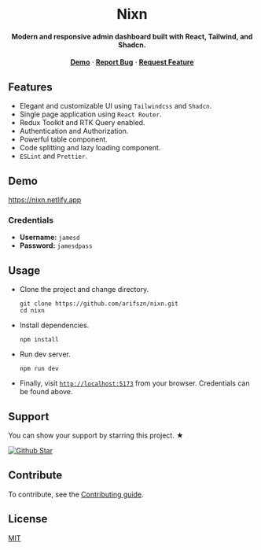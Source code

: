 <br/>

<p align="center">
  
  <h1 align="center">
    Nixn
  </h1>
  <h4 align="center">Modern and responsive admin dashboard built with React, Tailwind, and Shadcn.</h4>

  <p align="center">
    <a href="https://nixn.netlify.app"><b>Demo</b></a>
    ·
    <a href="https://github.com/arifszn/nixn/issues"><b>Report Bug</b></a>
    ·
    <a href="https://github.com/arifszn/nixn/discussions/categories/ideas"><b>Request Feature</b></a>
  </p>
</p>

## Features

- Elegant and customizable UI using `Tailwindcss` and `Shadcn`.
- Single page application using `React Router`.
- Redux Toolkit and RTK Query enabled.
- Authentication and Authorization.
- Powerful table component.
- Code splitting and lazy loading component.
- `ESLint` and `Prettier`.

## Demo

https://nixn.netlify.app

### Credentials

- **Username:** `jamesd`
- **Password:** `jamesdpass`

## Usage

- Clone the project and change directory.

  ```shell
  git clone https://github.com/arifszn/nixn.git
  cd nixn
  ```

- Install dependencies.

  ```shell
  npm install
  ```

- Run dev server.

  ```shell
  npm run dev
  ```

- Finally, visit [`http://localhost:5173`](http://localhost:5173) from your browser. Credentials can be found above.

## Support

<p>You can show your support by starring this project. ★</p>
<a href="https://github.com/arifszn/nixn/stargazers">
  <img src="https://img.shields.io/github/stars/arifszn/nixn?style=social" alt="Github Star">
</a>

## Contribute

To contribute, see the [Contributing guide](https://github.com/arifszn/nixn/blob/main/CONTRIBUTING.md).

## License

[MIT](https://github.com/arifszn/nixn/blob/main/LICENSE)
